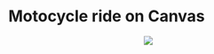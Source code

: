 # Motocycle ride on Canvas
<p align="center">
  <img src="https://github.com/Ivan-Corporation/Motocycle-Canvas/blob/master/moto.png">
  </p>
